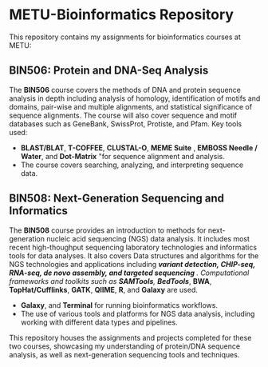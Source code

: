 # METU-Bioinformatics Repository

This repository contains my assignments for bioinformatics courses at METU:

## BIN506: Protein and DNA-Seq Analysis
The **BIN506** course covers the methods of DNA and protein sequence analysis in depth including analysis of homology, identification of motifs and domains, pair-wise and multiple alignments, and statistical significance of sequence alignments. The course will also cover sequence and motif databases such as GeneBank, SwissProt, Protiste, and Pfam.
Key tools used:
- **BLAST/BLAT**, **T-COFFEE**, **CLUSTAL-O**, **MEME Suite** , **EMBOSS Needle / Water**, and **Dot-Matrix** "for sequence alignment and analysis.
- The course covers searching, analyzing, and interpreting sequence data.

## BIN508: Next-Generation Sequencing and Informatics
The **BIN508** course provides an introduction to methods for next-generation nucleic acid sequencing (NGS) data analysis. It includes most recent high-thoughput sequencing laboratory technologies and informatics tools for data analyses. It also covers Data structures and algorithms for the NGS technologies and applications including ***variant detection, CHIP-seq, RNA-seq, de novo assembly, and targeted sequencing** . Computational frameworks and toolkits such as **SAMTools**, **BedTools***, **BWA**, **TopHat/Cufflinks**, **GATK**, **QIIME**, **R**, and **Galaxy** are used. 
- **Galaxy**, and **Terminal** for running bioinformatics workflows.
- The use of various tools and platforms for NGS data analysis, including working with different data types and pipelines.

This repository houses the assignments and projects completed for these two courses, showcasing my understanding of protein/DNA sequence analysis, as well as next-generation sequencing tools and techniques.

